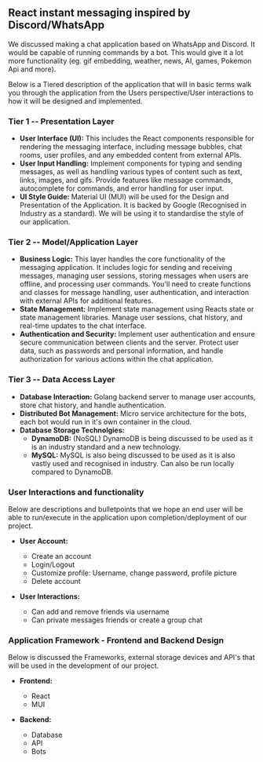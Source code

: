 ## React instant messaging inspired by Discord/WhatsApp

We discussed making a chat application based on WhatsApp and Discord. It would be capable of running commands by a bot. This would give it a lot more functionality (eg. gif embedding, weather, news, AI, games, Pokemon Api and more).

Below is a Tiered description of the application that will in basic terms walk you through the application from the Users perspective/User interactions to how it will be designed and implemented.

### Tier 1 -- Presentation Layer

- **User Interface (UI):** This includes the React components responsible for rendering the messaging interface, including message bubbles, chat rooms, user profiles, and any embedded content from external APIs.
- **User Input Handling:** Implement components for typing and sending messages, as well as handling various types of content such as text, links, images, and gifs. Provide features like message commands, autocomplete for commands, and error handling for user input.
- **UI Style Guide:** Material UI (MUI) will be used for the Design and Presentation of the Application. It is backed by Google (Recognised in Industry as a standard). We will be using it to standardise the style of our application.

### Tier 2 -- Model/Application Layer

- **Business Logic:** This layer handles the core functionality of the messaging application. It includes logic for sending and receiving messages, managing user sessions, storing messages when users are offline, and processing user commands. You'll need to create functions and classes for message handling, user authentication, and interaction with external APIs for additional features.
- **State Management:** Implement state management using Reacts state or state management libraries. Manage user sessions, chat history, and real-time updates to the chat interface.
- **Authentication and Security:** Implement user authentication and ensure secure communication between clients and the server. Protect user data, such as passwords and personal information, and handle authorization for various actions within the chat application.

### Tier 3 -- Data Access Layer

- **Database Interaction:** Golang backend server to manage user accounts, store chat history, and handle authentication. 
- **Distributed Bot Management:** Micro service architecture for the bots, each bot would run in it's own container in the cloud. 
- **Database Storage Technolgies:**
  - **DynamoDB:** (NoSQL) DynamoDB is being discussed to be used as it is an industry standard and a new technology.
  - **MySQL:** MySQL is also being discussed to be used as it is also vastly used and recognised in industry. Can also be run locally compared to DynamoDB.


### User Interactions and functionality

Below are descriptions and bulletpoints that we hope an end user will be able to run/execute in the application upon completion/deployment of our project.

- **User Account:**
  - Create an account
  - Login/Logout
  - Customize profile: Username, change password, profile picture
  - Delete account

- **User Interactions:**
  - Can add and remove friends via username
  - Can private messages friends or create a group chat


### Application Framework - Frontend and Backend Design

Below is discussed the Frameworks, external storage devices and API's that will be used in the development of our project. 

- **Frontend:**
  - React
  - MUI

- **Backend:**
  - Database
  - API
  - Bots
